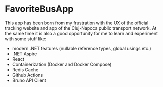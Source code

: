 # FavoriteBusApp

This app has been born from my frustration with the UX of the official tracking website and app of the Cluj-Napoca public transport network. 
At the same time it is also a good opportunity for me to learn and experiment with some stuff like:
- modern .NET features (nullable reference types, global usings etc.)
- .NET Aspire
- React
- Containerization (Docker and Docker Compose)
- Redis Cache
- Github Actions
- Bruno API Client
